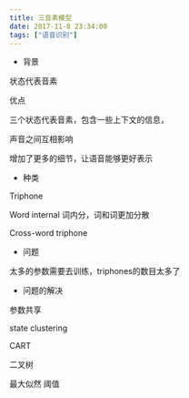 ```yaml
---
title: 三音素模型
date: 2017-11-8 23:34:00
tags: ["语音识别"]
---
```


* 背景

状态代表音素

优点

三个状态代表音素，包含一些上下文的信息，

声音之间互相影响

增加了更多的细节，让语音能够更好表示

* 种类

Triphone

Word internal 词内分，词和词更加分散

Cross-word triphone 

* 问题

太多的参数需要去训练，triphones的数目太多了

* 问题的解决

参数共享

state clustering

CART

二叉树

最大似然 阈值